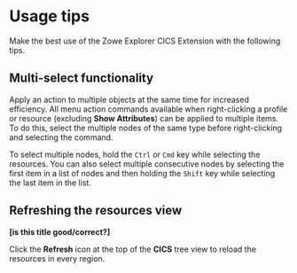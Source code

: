 # Usage tips

Make the best use of the Zowe Explorer CICS Extension with the following tips.

## Multi-select functionality

Apply an action to multiple objects at the same time for increased efficiency. All menu action commands available when right-clicking a profile or resource (excluding **Show Attributes**) can be applied to multiple items. To do this, select the multiple nodes of the same type before right-clicking and selecting the command.

To select multiple nodes, hold the `Ctrl` or `Cmd` key while selecting the resources. You can also select multiple consecutive nodes by selecting the first item in a list of nodes and then holding the `Shift` key while selecting the last item in the list.

## Refreshing the resources view
**[is this title good/correct?]**

Click the **Refresh** icon at the top of the **CICS** tree view to reload the resources in every region.
